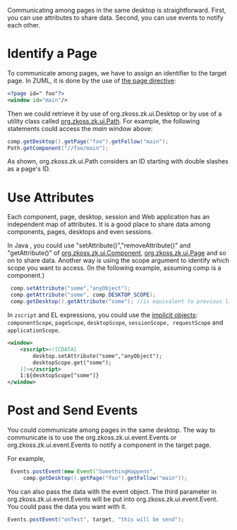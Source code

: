  Communicating among pages in the same desktop is
straightforward. First, you can use attributes to share data. Second,
you can use events to notify each other.

# Identify a Page

To communicate among pages, we have to assign an identifier to the
target page. In ZUML, it is done by the use of [the page directive](ZUML_Reference/ZUML/Processing_Instructions/page):

```xml
<?page id=" foo"?>
<window id="main"/>
```

Then we could retrieve it by use of
<javadoc method="getPage(java.lang.String)" type="interface">org.zkoss.zk.ui.Desktop</javadoc>
or by use of a utility class called
[org.zkoss.zk.ui.Path](https://www.zkoss.org/javadoc/latest/zk/org/zkoss/zk/ui/Path.html). For example, the following
statements could access the *main* window above:

```java
comp.getDesktop().getPage("foo").getFellow("main");
Path.getComponent("//foo/main");
```

As shown,
<javadoc method="getComponent(java.lang.String)">org.zkoss.zk.ui.Path</javadoc>
considers an ID starting with double slashes as a page's ID.

# Use Attributes

Each component, page, desktop, session and Web application has an
independent map of attributes. It is a good place to share data among
components, pages, desktops and even sessions.

In Java , you could use "setAttribute()","removeAttribute()" and
"getAttribute()" of
[org.zkoss.zk.ui.Component](https://www.zkoss.org/javadoc/latest/zk/org/zkoss/zk/ui/Component.html),
[org.zkoss.zk.ui.Page](https://www.zkoss.org/javadoc/latest/zk/org/zkoss/zk/ui/Page.html) and so on to
share data. Another way is using the scope argument to identify which
scope you want to access. (In the following example, assuming comp is a
component.)

```java
 comp.setAttribute("some","anyObject");
 comp.getAttribute("some", comp.DESKTOP_SCOPE);
 comp.getDesktop().getAttribute("some"); //is equivalent to previous line
```

In `zscript` and EL expressions, you could use the [implicit objects](ZUML_Reference/EL_Expressions/Implicit_Objects):
`componentScope`, `pageScope`, `desktopScope`,
`sessionScope, requestScope` and `applicationScope`.

```xml
<window>
    <zscript><![CDATA[
        desktop.setAttribute("some","anyObject");
        desktopScope.get("some");
    ]]></zscript>
    1:${desktopScope["some"]}
</window>
```

# Post and Send Events

You could communicate among pages in the same desktop. The way to
communicate is to use the
<javadoc method="postEvent(org.zkoss.zk.ui.event.Event)">org.zkoss.zk.ui.event.Events</javadoc>
or
<javadoc method="sendEvent(org.zkoss.zk.ui.event.Event)">org.zkoss.zk.ui.event.Events</javadoc>
to notify a component in the target page.

For example,

```java
 Events.postEvent(new Event("SomethingHappens",
     comp.getDesktop().getPage("foo").getFellow("main"));
```

You can also pass the data with the event object. The third parameter in
<javadoc method="postEvent(org.zkoss.zk.ui.event.Event)">org.zkoss.zk.ui.event.Events</javadoc>
will be put into
<javadoc method="getData()">org.zkoss.zk.ui.event.Event</javadoc>. You
could pass the data you want with it.

```java
Events.postEvent("onTest", target, "this will be send");    
```
